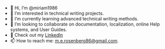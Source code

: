 - 👋 Hi, I’m @miriam1986
- 👀 I’m interested in technical writing projects.
- 🌱 I’m currently learning advanced technical writing methods.
- 💞️ I’m looking to collaborate on documentation, localization, online Help systems, and User Guides.
- :mag_right: Check out my [LinkedIn](https://www.linkedin.com/in/miriam-rosenberg-tech-communicator/)
- 📫 How to reach me: m.e.rosenberg86@gmail.com.

<!---
miriam1986/miriam1986 is a ✨ special ✨ repository because its `README.md` (this file) appears on your GitHub profile.
You can click the Preview link to take a look at your changes.
--->
